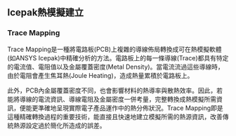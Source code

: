 Icepak熱模擬建立
---



### Trace Mapping
Trace Mapping是一種將電路板(PCB)上複雜的導線佈局轉換成可在熱模擬軟體(如ANSYS Icepak)中精確分析的方法。電路板上的每一條導線(Trace)都具有特定的電流值、電阻值以及金屬覆蓋密度(Metal Density)。當電流流過這些導線時，由於電阻會產生焦耳熱(Joule Heating)，造成熱量累積於電路板上。

此外，PCB內金屬覆蓋密度不同，也會影響材料的熱導率與散熱效率。因此，若能將導線的電流資訊、導線電阻及金屬密度一併考量，完整轉換成熱模擬所需資訊，便能更準確地呈現實際電子產品運作中的熱分佈狀況。Trace Mapping即是這種精確轉換過程的重要技術，能直接且快速地建立模擬所需的熱源資訊，改善傳統熱源設定過於簡化所造成的誤差。

